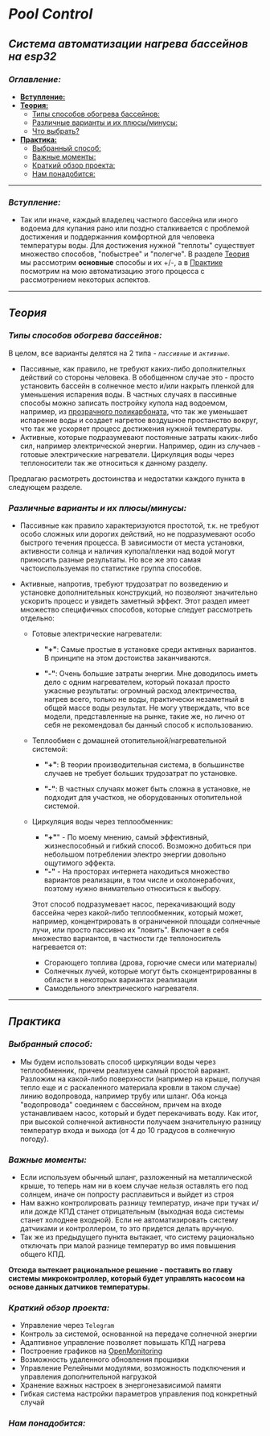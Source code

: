 # *Pool Control*
## *Система автоматизации нагрева бассейнов на esp32*

### *Оглавление:*
- [**Вступление:**](#вступление)
- [**Теория:**](#теория)
  -  [Типы способов обогрева бассейнов:](#типы-способов-обогрева-бассейнов)
  -  [Различные варианты и их плюсы/минусы:](#различные-варианты-и-их-плюсыминусы)
  -  [Что выбрать?](#что-выбрать)
- [**Практика:**](#практика)
  - [Выбранный способ:](#выбранный-способ)
  - [Важные моменты:](#важные-моменты)
  - [Краткий обзор проекта:](#краткий-обзор-проекта)
  - [Нам понадобится:](#нам-понадобится)
---


### *Вступление:*
-  Так или иначе, каждый владелец частного бассейна или иного водоема для купания рано или поздно сталкивается с проблемой достижения и поддержанния комфортной для человека температуры воды. Для достижения нужной "теплоты" существует множество способов, "побыстрее" и "полегче". В разделе [Теория](#теория) мы рассмотрим **основные** способы и их +/-, а в [Практике](#практика) посмотрим на мою автоматизацию этого процесса с рассмотрением некоторых аспектов. 
---
## *Теория* 
### *Типы способов обогрева бассейнов:*
В целом, все варианты делятся на 2 типа - *`пассивные`* и *`активные`*.
  
  -  Пассивные, как правило, не требуют каких-либо дополнителных действий со стороны человека. В обобщенном случае это - просто установить бассейн в солнечное место и/или накрыть пленкой для уменьшения испарения воды. В частных случаях в пассивные способы можно записать постройку купола над водоемом, например, из [прозрачного поликарбоната](https://polygalvostok.ru/sotovyj-polikarbonat-chto-takoe/?ysclid=mb6cv6m3bl752955777), что так же уменьшает испарение воды и создает нагретое воздушное простанство вокруг, что так же ускоряет процесс достижения нужной температуры.
  -  Активные, которые подразумевают постоянные затраты каких-либо сил, например электрической энергии. Например, один из случаев - готовые электрические нагреватели. Циркуляция воды через теплоносители так же относиться к данному разделу.

Предлагаю расмотреть достоинства и недостатки каждого пункта в следующем разделе.

### *Различные варианты и их плюсы/минусы:*
-  Пассивные как правило характеризуются простотой, т.к. не требуют особо сложных или дорогих действий, но не подразумевают особо быстрого течения процесса. В зависимости от места установки, активности солнца и наличия купола/пленки над водой могут приносить разные результаты. Но все же это самая частоиспользуемая по статистике группа способов.

- Активные, напротив, требуют трудозатрат по возведению и установке дополнительных конструкций, но позволяют значительно ускорить процесс и увидеть заметный эффект. Этот раздел имеет множество специфичных способов, которые следует рассмотреть отдельно:

  - Готовые электрические нагреватели:
    - **"+"**: Самые простые в установке среди активных вариантов. В принципе на этом достоиства заканчиваются.

    - **"-"**: Очень большие затраты энергии. Мне доводилось иметь дело с одним нагревателем, который показал просто ужасные результаты: огромный расход электричества, нагрев всего, только не воды, практически незаметный в общей массе воды результат. Не могу утверждать, что все модели, представленные на рынке, такие же, но лично от себя не рекомендовал бы данный способ к использованию.


  - Теплообмен с домашней отопительной/нагревательной системой:
    - **"+"**: В теории производительная система, в большинстве случаев не требует больших трудозатрат по установке.

    - **"-"**: В частных случаях может быть сложна в установке, не подходит для участков, не оборудованных отопительной системой.

  - Циркуляция воды через теплообменник:
    - **"+"**" - По моему мнению, самый эффективный, жизнеспособный и гибкий способ. Возможно добиться при небольшом потреблении электро энергии довольно ощутимого эффекта.
    - **"-"** - На просторах интернета находиться множество вариантов реализации, в том числе и околонерабочих, поэтому нужно внимательно относиться к выбору.

    Этот способ подразумевает насос, перекачивающий воду бассейна через какой-либо теплообменник, который может, например, концентрировать в ограниченной площади солнечные лучи, или просто пассивно их "ловить". Включает в себя множество вариантов, в частности где теплоноситель нагревается от:
    - Сгорающего топлива (дрова, горючие смеси или материалы)
    - Солнечных лучей, которые могут быть сконцентрированны в области в некоторых вариантах реализации
    - Самодельного электрического нагревателя.
  

---
## *Практика*
### *Выбранный способ:*
- Мы будем использовать способ циркуляции воды через теплообменник, причем реализуем самый простой вариант. Разложим на какой-либо поверхности (например на крыше, получая тепло еще и с раскаленного материала кровли в таком случае) линию водопровода, например трубу или шланг. Оба конца "водопровода" соединяем с бассейном, причем на входе устанавливаем насос, который и будет перекачивать воду. Как итог, при высокой солнечной активности получаем значительную разницу температур входа и выхода (от 4 до 10 градусов в солнечную погоду). 

### *Важные моменты:*
- Если используем обычный шланг, разложенный на металлической крыше, то теперь нам ни в коем случае нельзя оставлять его под солнцем, иначе он попросту расплавиться и выйдет из строя
- Нам важно контролировать разницу температур, иначе при тучах и/или дожде КПД станет отрицательным (выходная вода системы станет холоднее входной). Если не автоматизировать систему датчиками и контроллером, то это придется делать вручную.
- Так же из предыдущего пункта вытакает, что систему рационально отключать при малой разнице температур во имя повышения общего КПД.

**Отсюда вытекает рациональное решение - поставить во главу системы микроконтроллер, который будет управлять насосом на основе данных датчиков температуры.**



### *Краткий обзор проекта:*
- Управление через `Telegram`
- Контроль за системой, основанной на передаче солнечной энергии
- Адаптивное управление позволяет повышать КПД нагрева
- Построение графиков на [OpenMonitoring](https://open-monitoring.online)
- Возможность удаленного обновления прошивки
- Управление Релейными модулями, возможность подключения и управления дополнительной нагрузкой
- Хранение важных настроек в энергонезависимой памяти
- Гибкая система настройки параметров управления под конкретный случай

### *Нам понадобится:*
